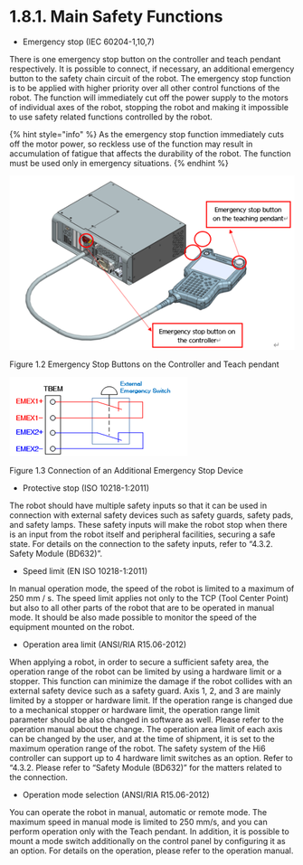 ﻿# 1.8.1. Main Safety Functions

* Emergency stop (IEC 60204-1,10,7)

There is one emergency stop button on the controller and teach pendant respectively. It is possible to connect, if necessary, an additional emergency button to the safety chain circuit of the robot. The emergency stop function is to be applied with higher priority over all other control functions of the robot. The function will immediately cut off the power supply to the motors of individual axes of the robot, stopping the robot and making it impossible to use safety related functions controlled by the robot.


{% hint style="info" %}
As the emergency stop function immediately cuts off the motor power, so reckless use of the function may result in accumulation of fatigue that affects the durability of the robot. The function must be used only in emergency situations.
{% endhint %}

![](../../_assets/그림_1.2_제어기,_티칭펜던트_비상정지_스위치.png  )

Figure 1.2 Emergency Stop Buttons on the Controller and Teach pendant

![](../../_assets/그림_1.3_추가_비상정지_장치_연결.png  )

Figure 1.3 Connection of an Additional Emergency Stop Device

*	Protective stop (ISO 10218-1:2011)

The robot should have multiple safety inputs so that it can be used in connection with external safety devices such as safety guards, safety pads, and safety lamps. These safety inputs will make the robot stop when there is an input from the robot itself and peripheral facilities, securing a safe state. For details on the connection to the safety inputs, refer to “4.3.2. Safety Module (BD632)”.

*   Speed limit (EN ISO 10218-1:2011)

In manual operation mode, the speed of the robot is limited to a maximum of 250 mm / s. The speed limit applies not only to the TCP (Tool Center Point) but also to all other parts of the robot that are to be operated in manual mode. It should be also made possible to monitor the speed of the equipment mounted on the robot.

*  Operation area limit (ANSI/RIA R15.06-2012)

When applying a robot, in order to secure a sufficient safety area, the operation range of the robot can be limited by using a hardware limit or a stopper. This function can minimize the damage if the robot collides with an external safety device such as a safety guard. Axis 1, 2, and 3 are mainly limited by a stopper or hardware limit. If the operation range is changed due to a mechanical stopper or hardware limit, the operation range limit parameter should be also changed in software as well. Please refer to the operation manual about the change. The operation area limit of each axis can be changed by the user, and at the time of shipment, it is set to the maximum operation range of the robot. The safety system of the Hi6 controller can support up to 4 hardware limit switches as an option. Refer to “4.3.2. Please refer to “Safety Module (BD632)” for the matters related to the connection.

*  Operation mode selection (ANSI/RIA R15.06-2012)

You can operate the robot in manual, automatic or remote mode. The maximum speed in manual mode is limited to 250 mm/s, and you can perform operation only with the Teach pendant. In addition, it is possible to mount a mode switch additionally on the control panel by configuring it as an option. For details on the operation, please refer to the operation manual.

